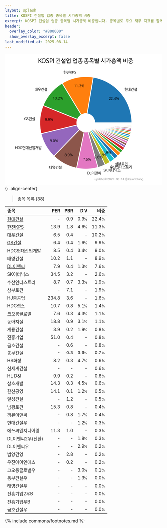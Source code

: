 ```yaml
---
layout: splash
title: KOSPI 건설업 업종 종목별 시가총액 비중
excerpt: KOSPI 건설업 업종 종목별 시가총액 비중입니다. 종목별로 주요 재무 지표를 함께 표시합니다.
header:
  overlay_color: "#800000"
  show_overlay_excerpt: false
last_modified_at: 2025-08-14
---
```



![KOSPI 건설업 업종 종목별 시가총액 비중](/stats/sector/images/kospi_업종_건설업_종목.png){: .align-center}


> **종목 목록 (38)**<a id="list"></a>

| **종목** | **PER** | **PBR** | **DIV** | **비중** |
| :------- | ------: | ------: | ------: | -------: |
| [현대건설](/000720/) | - | 0.9 | 0.9<small>%</small> | 22.4<small>%</small> |
| [한전KPS](/051600/) | 13.9 | 1.8 | 4.6<small>%</small> | 11.3<small>%</small> |
| [대우건설](/047040/) | 6.5 | 0.4 | - | 10.2<small>%</small> |
| [GS건설](/006360/) | 6.4 | 0.4 | 1.6<small>%</small> | 9.9<small>%</small> |
| HDC현대산업개발 | 8.5 | 0.4 | 3.4<small>%</small> | 9.0<small>%</small> |
| 태영건설 | 10.2 | 1.1 | - | 8.9<small>%</small> |
| [DL이앤씨](/375500/) | 7.9 | 0.4 | 1.3<small>%</small> | 7.6<small>%</small> |
| SK이터닉스 | 34.5 | 3.2 | - | 2.6<small>%</small> |
| 수산인더스트리 | 8.7 | 0.7 | 3.3<small>%</small> | 1.9<small>%</small> |
| 삼부토건 | - | 7.1 | - | 1.9<small>%</small> |
| HJ중공업 | 234.8 | 3.6 | - | 1.6<small>%</small> |
| HDC랩스 | 10.7 | 0.8 | 5.1<small>%</small> | 1.4<small>%</small> |
| 코오롱글로벌 | 7.6 | 0.3 | 4.3<small>%</small> | 1.1<small>%</small> |
| 동아지질 | 18.8 | 0.9 | 3.1<small>%</small> | 1.1<small>%</small> |
| 계룡건설 | 3.9 | 0.2 | 1.9<small>%</small> | 0.8<small>%</small> |
| 진흥기업 | 51.0 | 0.4 | - | 0.8<small>%</small> |
| 금호건설 | - | 0.6 | - | 0.8<small>%</small> |
| 동부건설 | - | 0.3 | 3.6<small>%</small> | 0.7<small>%</small> |
| HS화성 | 8.2 | 0.3 | 4.7<small>%</small> | 0.6<small>%</small> |
| 신세계건설 | - | - | - | 0.6<small>%</small> |
| HL D&I | 9.9 | 0.2 | - | 0.6<small>%</small> |
| 삼호개발 | 14.3 | 0.3 | 4.5<small>%</small> | 0.6<small>%</small> |
| 한신공영 | 14.1 | 0.1 | 1.2<small>%</small> | 0.5<small>%</small> |
| 일성건설 | - | 1.2 | - | 0.5<small>%</small> |
| 남광토건 | 15.3 | 0.8 | - | 0.4<small>%</small> |
| 까뮤이앤씨 | - | 0.8 | 1.7<small>%</small> | 0.4<small>%</small> |
| 현대건설우 | - | - | 1.2<small>%</small> | 0.3<small>%</small> |
| 에쓰씨엔지니어링 | 11.3 | 1.0 | - | 0.3<small>%</small> |
| DL이앤씨2우(전환) | - | - | 1.8<small>%</small> | 0.3<small>%</small> |
| DL이앤씨우 | - | - | 2.9<small>%</small> | 0.2<small>%</small> |
| 범양건영 | - | 2.8 | - | 0.2<small>%</small> |
| 우진아이엔에스 | - | 0.2 | - | 0.2<small>%</small> |
| 코오롱글로벌우 | - | - | 3.0<small>%</small> | 0.1<small>%</small> |
| 동부건설우 | - | - | 1.3<small>%</small> | 0.0<small>%</small> |
| 태영건설우 | - | - | - | 0.0<small>%</small> |
| 진흥기업2우B | - | - | - | 0.0<small>%</small> |
| 진흥기업우B | - | - | - | 0.0<small>%</small> |
| 금호건설우 | - | - | - | 0.0<small>%</small> |

{% include commons/footnotes.md %}
